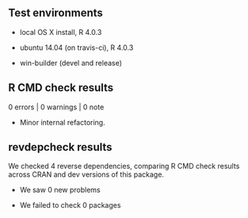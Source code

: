 ## Test environments
* local OS X install, R 4.0.3

* ubuntu 14.04 (on travis-ci), R 4.0.3

* win-builder (devel and release)

## R CMD check results

0 errors | 0 warnings | 0 note

  - Minor internal refactoring.

## revdepcheck results

We checked 4 reverse dependencies, comparing R CMD check results across CRAN and
dev versions of this package.

 * We saw 0 new problems

 * We failed to check 0 packages

